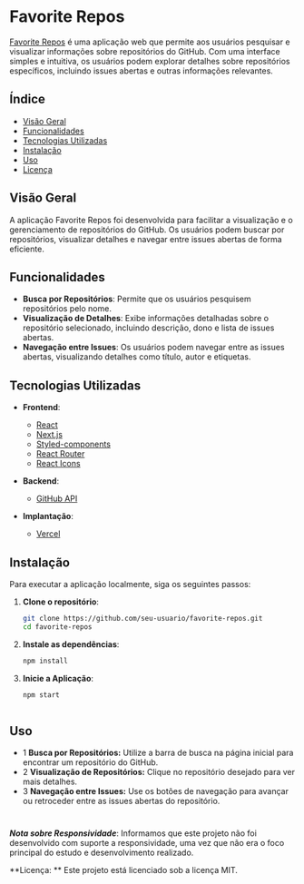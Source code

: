 # Favorite Repos

[Favorite Repos](https://favorite-repos-gamma.vercel.app/) é uma aplicação web que permite aos usuários pesquisar e visualizar informações sobre repositórios do GitHub. Com uma interface simples e intuitiva, os usuários podem explorar detalhes sobre repositórios específicos, incluindo issues abertas e outras informações relevantes.

## Índice

- [Visão Geral](#visão-geral)
- [Funcionalidades](#funcionalidades)
- [Tecnologias Utilizadas](#tecnologias-utilizadas)
- [Instalação](#instalação)
- [Uso](#uso)
- [Licença](#licença)

## Visão Geral

A aplicação Favorite Repos foi desenvolvida para facilitar a visualização e o gerenciamento de repositórios do GitHub. Os usuários podem buscar por repositórios, visualizar detalhes e navegar entre issues abertas de forma eficiente.

## Funcionalidades

- **Busca por Repositórios**: Permite que os usuários pesquisem repositórios pelo nome.
- **Visualização de Detalhes**: Exibe informações detalhadas sobre o repositório selecionado, incluindo descrição, dono e lista de issues abertas.
- **Navegação entre Issues**: Os usuários podem navegar entre as issues abertas, visualizando detalhes como título, autor e etiquetas.

## Tecnologias Utilizadas

- **Frontend**:
  - [React](https://reactjs.org/)
  - [Next.js](https://nextjs.org/)
  - [Styled-components](https://styled-components.com/)
  - [React Router](https://reactrouter.com/)
  - [React Icons](https://react-icons.github.io/react-icons/)
  
- **Backend**:
  - [GitHub API](https://docs.github.com/en/rest)

- **Implantação**:
  - [Vercel](https://vercel.com/)

## Instalação

Para executar a aplicação localmente, siga os seguintes passos:

1. **Clone o repositório**:
   ```bash
   git clone https://github.com/seu-usuario/favorite-repos.git
   cd favorite-repos
2. **Instale as dependências**:
   ```bash
   npm install

3. **Inicie a Aplicação**:
    ```bash
   npm start



## Uso
- 1 **Busca por Repositórios:** Utilize a barra de busca na página inicial para encontrar um repositório do GitHub.
- 2 **Visualização de Repositórios:** Clique no repositório desejado para ver mais detalhes.
- 3 **Navegação entre Issues:** Use os botões de navegação para avançar ou retroceder entre as issues abertas do repositório.

#

**_Nota sobre Responsividade_**: Informamos que este projeto não foi desenvolvido com suporte a responsividade, uma vez que não era o foco principal do estudo e desenvolvimento realizado.

**Licença: **
Este projeto está licenciado sob a licença MIT. 

